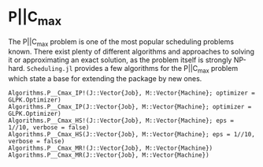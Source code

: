 # $\text{P}||\text{C}_\text{max}$

The $\text{P}||\text{C}_\text{max}$ problem is one of the most popular scheduling problems known. There exist plenty of different algorithms and approaches to solving it or approximating an exact solution, as the problem itself is strongly NP-hard. `Scheduling.jl` provides a few algorithms for the $\text{P}||\text{C}_\text{max}$ problem which state a base for extending the package by new ones.

```@docs
Algorithms.P__Cmax_IP!(J::Vector{Job}, M::Vector{Machine}; optimizer = GLPK.Optimizer)
Algorithms.P__Cmax_IP(J::Vector{Job}, M::Vector{Machine}; optimizer = GLPK.Optimizer)
Algorithms.P__Cmax_HS!(J::Vector{Job}, M::Vector{Machine}; eps = 1//10, verbose = false)
Algorithms.P__Cmax_HS(J::Vector{Job}, M::Vector{Machine}; eps = 1//10, verbose = false)
Algorithms.P__Cmax_MR!(J::Vector{Job}, M::Vector{Machine})
Algorithms.P__Cmax_MR(J::Vector{Job}, M::Vector{Machine})
```
